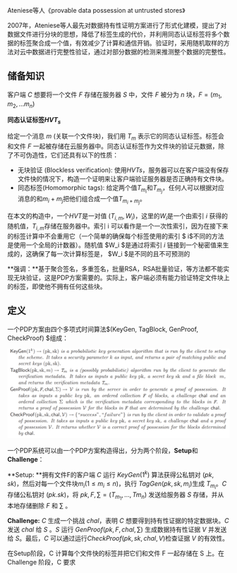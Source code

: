 Ateniese等人《provable data possession at untrusted stores》

2007年，Ateniese等人最先对数据持有性证明方案进行了形式化建模，提出了对数据文件进行分块的思想，降低了标签生成的代价，并利用同态认证标签将多个数据的标签聚合成一个值，有效减少了计算和通信开销。验证时，采用随机取样的方法对云中数据进行完整性验证，通过对部分数据的检测来推测整个数据的完整性。





## 储备知识

客户端 $C$ 想要将一个文件 $F$ 存储在服务器 $S$ 中，文件 $F$ 被分为 $n$ 块，$F=(m_1, m_2, ... m_n)$

**同态认证标签$HVT_s$**

给定一个消息 $m$ (关联一个文件块)，我们用 $T_m$ 表示它的同态认证标签。标签会和文件 $F$ 一起被存储在云服务器中。同态认证标签作为文件块的验证元数据，除了不可伪造性，它们还具有以下的性质：

- 无块验证 (Blockless verification): 使用$HVTs$，服务器可以在客户端没有保存文件快的情况下，构造一个证明来让客户端验证服务器是否正确持有文件块。
- 同态标签(Homomorphic tags): 给定两个值$T_{m_i}$和$T_{m_j}$，任何人可以根据对应消息的和$m_i+m_j$把他们组合成一个值$T_{m_i+m_j}$。



在本文的构造中，一个$HVT$是一对值 $(T_{i,m},W_i)$，这里的$W_i$是一个由索引 $i$ 获得的随机值，$T_{i,m}$存储在服务器中。索引 i 可以看作是一个一次性索引，因为在接下来的标签计算中不会重用它（一个简单的确保每个标签使用的索引 $ i$不同的方法是使用一个全局的计数器）。随机值 $W_i $是通过将索引 $i$ 链接到一个秘密值来生成的，这确保了每一次计算标签是， $W_i $是不同的且不可预测的



**强调：**基于聚合签名，多重签名，批量RSA，RSA批量验证，等方法都不能实现无块验证，这是PDP方案需要的。实际上，客户端必须有能力验证特定文件块上的标签，即使他不拥有任何这些块。



## 定义

一个PDP方案由四个多项式时间算法$(KeyGen, TagBlock, GenProof, CheckProof) $组成：

<img src="this.assets/image-20230605134216051.png" alt="image-20230605134216051" style="zoom:67%;" />



一个PDP系统可以由一个PDP方案构造得出，分为两个阶段，**Setup**和**Challenge**：

**Setup: **拥有文件F的客户端 $C$ 运行 $KeyGen(1^k)$ 算法获得公私钥对 $(pk,sk)$，然后对每一个文件块$m_i(1\leq m_i \leq n)$，执行 $TagGen(pk,sk,m_i)$生成 $T_{m_i}$。$C$ 存储公私钥对 $(pk.sk)$，将 $pk, F, \sum=(T_{m_1},...,T{m_n})$ 发送给服务器 $S$ 存储，并从本地存储删除 $F$ 和 $\sum$ 。

**Challenge:** $C$ 生成一个挑战 $chal$，表明 $C$ 想要得到持有性证据的特定数据块。$C$ 发送 $chal$ 给 $S$ 。$S$ 运行 $GenProof(pk,F,chal,\sum)$ 生成数据持有性证据 $V$ 并发送给 $S$。最后，$C$ 可以通过运行$CheckProof(pk, sk, chal, V)$检查证据 $V$ 的有效性。

在Setup阶段，C 计算每个文件快的标签并把它们和文件 F 一起存储在 S 上。在Challenge 阶段，C 要求



